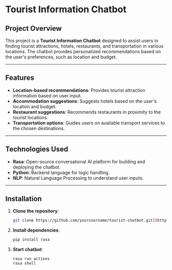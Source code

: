 # Tourist Information Chatbot

## Project Overview
This project is a **Tourist Information Chatbot** designed to assist users in finding tourist attractions, hotels, restaurants, and transportation in various locations. The chatbot provides personalized recommendations based on the user's preferences, such as location and budget.

---

## Features
- **Location-based recommendations**: Provides tourist attraction information based on user input.
- **Accommodation suggestions**: Suggests hotels based on the user's location and budget.
- **Restaurant suggestions**: Recommends restaurants in proximity to the tourist locations.
- **Transportation options**: Guides users on available transport services to the chosen destinations.
  
---

## Technologies Used
- **Rasa**: Open-source conversational AI platform for building and deploying the chatbot.
- **Python**: Backend language for logic handling.
- **NLP**: Natural Language Processing to understand user inputs.
  
---

## Installation

1. **Clone the repository**:
   ```bash
   git clone https://github.com/yourusername/tourist-chatbot.git](https://github.com/luan-hillne/tourist_RASA.git
2. **Install dependencies**:
   ```bash
   pip install rasa
3. **Start chatbot**:
   ```
   rasa run actions
   rasa shell
   

